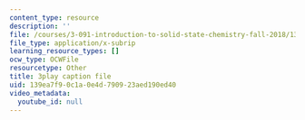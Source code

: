```yaml
---
content_type: resource
description: ''
file: /courses/3-091-introduction-to-solid-state-chemistry-fall-2018/139ea7f90c1a0e4d790923aed190ed40_vA3IT2KZs0.srt
file_type: application/x-subrip
learning_resource_types: []
ocw_type: OCWFile
resourcetype: Other
title: 3play caption file
uid: 139ea7f9-0c1a-0e4d-7909-23aed190ed40
video_metadata:
  youtube_id: null
---
```

